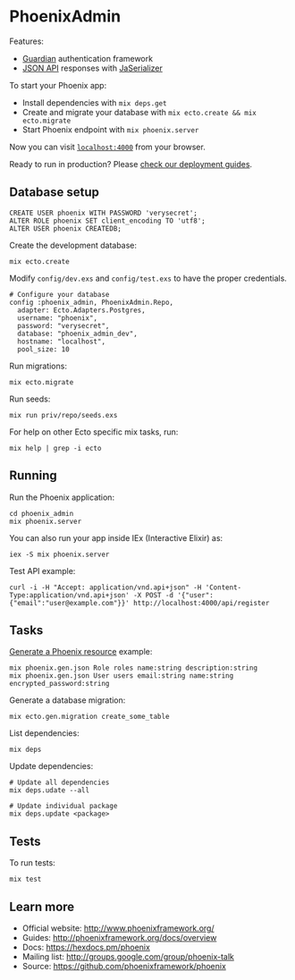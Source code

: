 # PhoenixAdmin

Features:

* [Guardian](https://github.com/ueberauth/guardian) authentication framework
* [JSON API](http://jsonapi.org/) responses with [JaSerializer](https://github.com/vt-elixir/ja_serializer)

To start your Phoenix app:

  * Install dependencies with `mix deps.get`
  * Create and migrate your database with `mix ecto.create && mix ecto.migrate`
  * Start Phoenix endpoint with `mix phoenix.server`

Now you can visit [`localhost:4000`](http://localhost:4000) from your browser.

Ready to run in production? Please [check our deployment guides](http://www.phoenixframework.org/docs/deployment).

## Database setup

```
CREATE USER phoenix WITH PASSWORD 'verysecret';
ALTER ROLE phoenix SET client_encoding TO 'utf8';
ALTER USER phoenix CREATEDB;
```

Create the development database:

```
mix ecto.create
```

Modify `config/dev.exs` and `config/test.exs` to have the proper credentials.

```
# Configure your database
config :phoenix_admin, PhoenixAdmin.Repo,
  adapter: Ecto.Adapters.Postgres,
  username: "phoenix",
  password: "verysecret",
  database: "phoenix_admin_dev",
  hostname: "localhost",
  pool_size: 10
```

Run migrations:

```
mix ecto.migrate
```

Run seeds:

```
mix run priv/repo/seeds.exs
```

For help on other Ecto specific mix tasks, run:

```
mix help | grep -i ecto
```

## Running

Run the Phoenix application:

```
cd phoenix_admin
mix phoenix.server
```

You can also run your app inside IEx (Interactive Elixir) as:

```
iex -S mix phoenix.server
```

Test API example:

```
curl -i -H "Accept: application/vnd.api+json" -H 'Content-Type:application/vnd.api+json' -X POST -d '{"user":{"email":"user@example.com"}}' http://localhost:4000/api/register
```

## Tasks

[Generate a Phoenix resource](https://hexdocs.pm/phoenix/Mix.Tasks.Phoenix.Gen.Json.html)
example:

```
mix phoenix.gen.json Role roles name:string description:string
mix phoenix.gen.json User users email:string name:string encrypted_password:string
```

Generate a database migration:

```
mix ecto.gen.migration create_some_table
```

List dependencies:

```
mix deps
```

Update dependencies:

```
# Update all dependencies
mix deps.udate --all

# Update individual package
mix deps.update <package>
```

## Tests

To run tests:

```
mix test
```

## Learn more

  * Official website: http://www.phoenixframework.org/
  * Guides: http://phoenixframework.org/docs/overview
  * Docs: https://hexdocs.pm/phoenix
  * Mailing list: http://groups.google.com/group/phoenix-talk
  * Source: https://github.com/phoenixframework/phoenix

